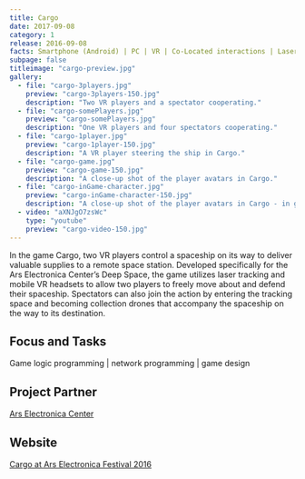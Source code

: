 ```yaml
---
title: Cargo
date: 2017-09-08
category: 1
release: 2016-09-08
facts: Smartphone (Android) | PC | VR | Co-Located interactions | Laser Tracking | Networked
subpage: false
titleimage: "cargo-preview.jpg"
gallery:
  - file: "cargo-3players.jpg"
    preview: "cargo-3players-150.jpg"
    description: "Two VR players and a spectator cooperating."
  - file: "cargo-somePlayers.jpg"
    preview: "cargo-somePlayers.jpg"
    description: "One VR players and four spectators cooperating."
  - file: "cargo-1player.jpg"
    preview: "cargo-1player-150.jpg"
    description: "A VR player steering the ship in Cargo."
  - file: "cargo-game.jpg"
    preview: "cargo-game-150.jpg"
    description: "A close-up shot of the player avatars in Cargo."
  - file: "cargo-inGame-character.jpg"
    preview: "cargo-inGame-character-150.jpg"
    description: "A close-up shot of the player avatars in Cargo - in game."
  - video: "aXNJgO7zsWc"
    type: "youtube"
    preview: "cargo-video-150.jpg"
---
```


In the game Cargo, two VR players control a spaceship on its way to deliver valuable supplies to a remote space station. Developed specifically for the Ars Electronica Center’s Deep Space, the game utilizes laser tracking and mobile VR headsets to allow two players to freely move about and defend their spaceship. Spectators can also join the action by entering the tracking space and becoming collection drones that accompany the spaceship on the way to its destination.

## Focus and Tasks
Game logic programming | network programming | game design

## Project Partner
[Ars Electronica Center](http://www.aec.at/)

## Website
[Cargo at Ars Electronica Festival 2016](http://www.aec.at/radicalatoms/en/deep-space-8k-vr-playspace/)